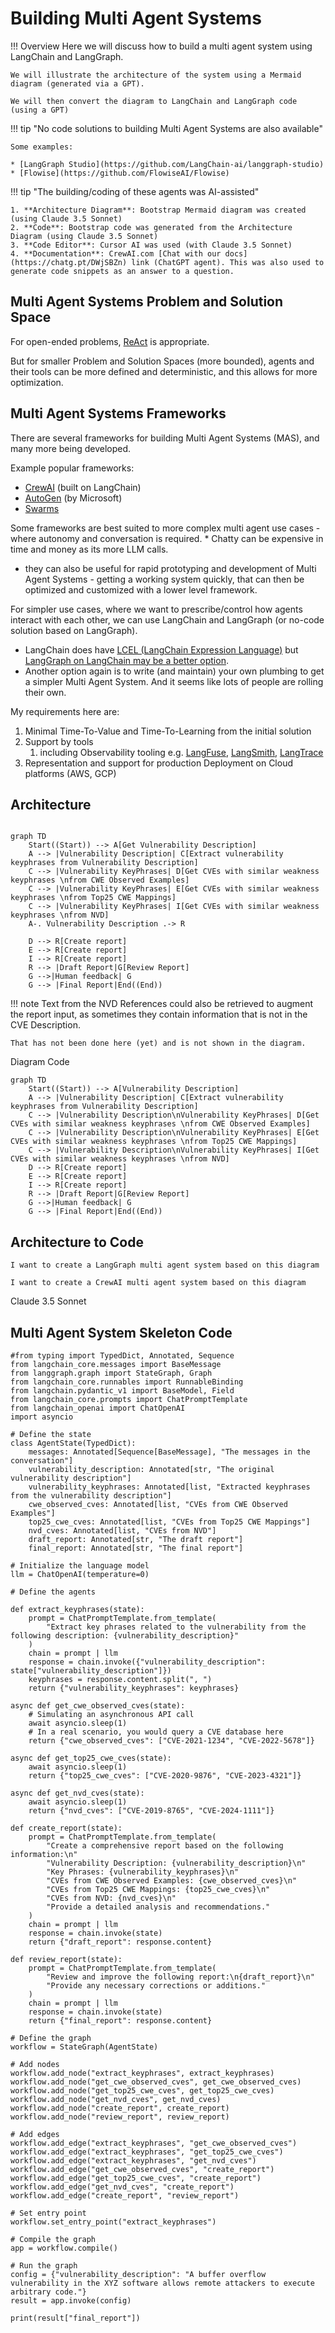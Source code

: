 
# Building Multi Agent Systems

!!! Overview
    Here we will discuss how to build a multi agent system using LangChain and LangGraph.

    We will illustrate the architecture of the system using a Mermaid diagram (generated via a GPT).

    We will then convert the diagram to LangChain and LangGraph code (using a GPT)

!!! tip "No code solutions to building Multi Agent Systems are also available"
    
    Some examples:
    
    * [LangGraph Studio](https://github.com/LangChain-ai/langgraph-studio) 
    * [Flowise](https://github.com/FlowiseAI/Flowise) 

!!! tip "The building/coding of these agents was AI-assisted"

    1. **Architecture Diagram**: Bootstrap Mermaid diagram was created (using Claude 3.5 Sonnet)
    2. **Code**: Bootstrap code was generated from the Architecture Diagram (using Claude 3.5 Sonnet)
    3. **Code Editor**: Cursor AI was used (with Claude 3.5 Sonnet)
    4. **Documentation**: CrewAI.com [Chat with our docs](https://chatg.pt/DWjSBZn) link (ChatGPT agent). This was also used to generate code snippets as an answer to a question.
   

## Multi Agent Systems Problem and Solution Space

For open-ended problems, [ReAct](https://react-lm.github.io/) is appropriate.

But for smaller Problem and Solution Spaces (more bounded), agents and their tools can be more defined and deterministic, and this allows for more optimization.


## Multi Agent Systems Frameworks

There are several frameworks for building Multi Agent Systems (MAS), and many more being developed.

Example popular frameworks:

* [CrewAI](https://www.crewai.com/) (built on LangChain)
* [AutoGen](https://microsoft.github.io/autogen/) (by Microsoft)
* [Swarms](https://github.com/kyegomez/swarms)

Some frameworks are best suited to more complex multi agent use cases - where autonomy and conversation is required. 
    * Chatty can be expensive in time and money as its more LLM calls.
* they can also be useful for rapid prototyping and development of Multi Agent Systems - getting a working system quickly, that can then be optimized and customized with a lower level framework.

For simpler use cases, where we want to prescribe/control how agents interact with each other, we can use LangChain and LangGraph (or no-code solution based on LangGraph).

* LangChain does have [LCEL (LangChain Expression Language)](https://python.langchain.com/v0.1/docs/expression_language/) but [LangGraph on LangChain may be a better option](https://www.youtube.com/watch?v=_yFfc5YB5Xc).  
* Another option again is to write (and maintain) your own plumbing to get a simpler Multi Agent System. And it seems like lots of people are rolling their own.

My requirements here are:

1. Minimal Time-To-Value and Time-To-Learning from the initial solution
2. Support by tools
   1. including Observability tooling e.g. [LangFuse](https://langfuse.com/), [LangSmith](https://www.langchain.com/langsmith), [LangTrace](https://www.langtrace.ai/) 
3. Representation and support for production Deployment on Cloud platforms (AWS, GCP)






## Architecture


```mermaid

graph TD
    Start((Start)) --> A[Get Vulnerability Description]
    A --> |Vulnerability Description| C[Extract vulnerability keyphrases from Vulnerability Description]
    C --> |Vulnerability KeyPhrases| D[Get CVEs with similar weakness keyphrases \nfrom CWE Observed Examples]
    C --> |Vulnerability KeyPhrases| E[Get CVEs with similar weakness keyphrases \nfrom Top25 CWE Mappings]
    C --> |Vulnerability KeyPhrases| I[Get CVEs with similar weakness keyphrases \nfrom NVD]
    A-. Vulnerability Description .-> R

    D --> R[Create report]
    E --> R[Create report]
    I --> R[Create report]
    R --> |Draft Report|G[Review Report]
    G -->|Human feedback| G
    G --> |Final Report|End((End))
```

!!! note
    Text from the NVD References could also be retrieved to augment the report input, as sometimes they contain information that is not in the CVE Description. 

    That has not been done here (yet) and is not shown in the diagram.

Diagram Code
````
graph TD
    Start((Start)) --> A[Vulnerability Description]
    A --> |Vulnerability Description| C[Extract vulnerability keyphrases from Vulnerability Description]
    C --> |Vulnerability Description\nVulnerability KeyPhrases| D[Get CVEs with similar weakness keyphrases \nfrom CWE Observed Examples]
    C --> |Vulnerability Description\nVulnerability KeyPhrases| E[Get CVEs with similar weakness keyphrases \nfrom Top25 CWE Mappings]
    C --> |Vulnerability Description\nVulnerability KeyPhrases| I[Get CVEs with similar weakness keyphrases \nfrom NVD]
    D --> R[Create report]
    E --> R[Create report]
    I --> R[Create report]
    R --> |Draft Report|G[Review Report]
    G -->|Human feedback| G
    G --> |Final Report|End((End))
````



## Architecture to Code

````
I want to create a LangGraph multi agent system based on this diagram

````

````
I want to create a CrewAI multi agent system based on this diagram

````
Claude 3.5 Sonnet



## Multi Agent System Skeleton Code

````
#from typing import TypedDict, Annotated, Sequence
from langchain_core.messages import BaseMessage
from langgraph.graph import StateGraph, Graph
from langchain_core.runnables import RunnableBinding
from langchain.pydantic_v1 import BaseModel, Field
from langchain_core.prompts import ChatPromptTemplate
from langchain_openai import ChatOpenAI
import asyncio

# Define the state
class AgentState(TypedDict):
    messages: Annotated[Sequence[BaseMessage], "The messages in the conversation"]
    vulnerability_description: Annotated[str, "The original vulnerability description"]
    vulnerability_keyphrases: Annotated[list, "Extracted keyphrases from the vulnerability description"]
    cwe_observed_cves: Annotated[list, "CVEs from CWE Observed Examples"]
    top25_cwe_cves: Annotated[list, "CVEs from Top25 CWE Mappings"]
    nvd_cves: Annotated[list, "CVEs from NVD"]
    draft_report: Annotated[str, "The draft report"]
    final_report: Annotated[str, "The final report"]

# Initialize the language model
llm = ChatOpenAI(temperature=0)

# Define the agents

def extract_keyphrases(state):
    prompt = ChatPromptTemplate.from_template(
        "Extract key phrases related to the vulnerability from the following description: {vulnerability_description}"
    )
    chain = prompt | llm
    response = chain.invoke({"vulnerability_description": state["vulnerability_description"]})
    keyphrases = response.content.split(", ")
    return {"vulnerability_keyphrases": keyphrases}

async def get_cwe_observed_cves(state):
    # Simulating an asynchronous API call
    await asyncio.sleep(1)
    # In a real scenario, you would query a CVE database here
    return {"cwe_observed_cves": ["CVE-2021-1234", "CVE-2022-5678"]}

async def get_top25_cwe_cves(state):
    await asyncio.sleep(1)
    return {"top25_cwe_cves": ["CVE-2020-9876", "CVE-2023-4321"]}

async def get_nvd_cves(state):
    await asyncio.sleep(1)
    return {"nvd_cves": ["CVE-2019-8765", "CVE-2024-1111"]}

def create_report(state):
    prompt = ChatPromptTemplate.from_template(
        "Create a comprehensive report based on the following information:\n"
        "Vulnerability Description: {vulnerability_description}\n"
        "Key Phrases: {vulnerability_keyphrases}\n"
        "CVEs from CWE Observed Examples: {cwe_observed_cves}\n"
        "CVEs from Top25 CWE Mappings: {top25_cwe_cves}\n"
        "CVEs from NVD: {nvd_cves}\n"
        "Provide a detailed analysis and recommendations."
    )
    chain = prompt | llm
    response = chain.invoke(state)
    return {"draft_report": response.content}

def review_report(state):
    prompt = ChatPromptTemplate.from_template(
        "Review and improve the following report:\n{draft_report}\n"
        "Provide any necessary corrections or additions."
    )
    chain = prompt | llm
    response = chain.invoke(state)
    return {"final_report": response.content}

# Define the graph
workflow = StateGraph(AgentState)

# Add nodes
workflow.add_node("extract_keyphrases", extract_keyphrases)
workflow.add_node("get_cwe_observed_cves", get_cwe_observed_cves)
workflow.add_node("get_top25_cwe_cves", get_top25_cwe_cves)
workflow.add_node("get_nvd_cves", get_nvd_cves)
workflow.add_node("create_report", create_report)
workflow.add_node("review_report", review_report)

# Add edges
workflow.add_edge("extract_keyphrases", "get_cwe_observed_cves")
workflow.add_edge("extract_keyphrases", "get_top25_cwe_cves")
workflow.add_edge("extract_keyphrases", "get_nvd_cves")
workflow.add_edge("get_cwe_observed_cves", "create_report")
workflow.add_edge("get_top25_cwe_cves", "create_report")
workflow.add_edge("get_nvd_cves", "create_report")
workflow.add_edge("create_report", "review_report")

# Set entry point
workflow.set_entry_point("extract_keyphrases")

# Compile the graph
app = workflow.compile()

# Run the graph
config = {"vulnerability_description": "A buffer overflow vulnerability in the XYZ software allows remote attackers to execute arbitrary code."}
result = app.invoke(config)

print(result["final_report"])
````

